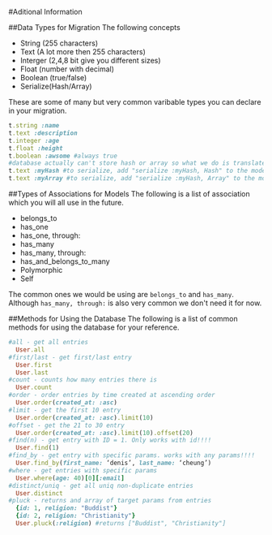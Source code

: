 <a name="additionalInformation"></a>
#Aditional Information

<a name="migrationTypes"></a>
##Data Types for Migration
The following concepts 
 - String (255 characters)
 - Text (A lot more then 255 characters)
 - Interger (2,4,8 bit give you different sizes)
 - Float (number with decimal)
 - Boolean (true/false)
 - Serialize(Hash/Array)

These are some of many but very common varibable types you can declare in your migration.
``` ruby
t.string :name
t.text :description
t.integer :age
t.float :height
t.boolean :awsome #always true
#database actually can't store hash or array so what we do is translate them to string to store it. 
t.text :myHash #to serialize, add "serialize :myHash, Hash" to the model
t.text :myArray #to serialize, add "serialize :myHash, Array" to the model
```

<a name="modelAssociations"></a>
##Types of Associations for Models
The following is a list of association which you will all use in the future.
 - belongs_to
 - has_one
 - has_one, through:
 - has_many
 - has_many, through:
 - has_and_belongs_to_many
 - Polymorphic
 - Self

The common ones we would be using are ```belongs_to``` and ```has_many```. Although ```has_many, through:``` is also very common we don't need it for now.

<a name="databaseMethods"></a>
##Methods for Using the Database
The following is a list of common methods for using the database for your reference.
``` ruby
#all - get all entries
  User.all
#first/last - get first/last entry
  User.first
  User.last
#count - counts how many entries there is
  User.count
#order - order entries by time created at ascending order
  User.order(created_at: :asc)
#limit - get the first 10 entry
  User.order(created_at: :asc).limit(10)
#offset - get the 21 to 30 entry
  User.order(created_at: :asc).limit(10).offset(20)
#find(n) - get entry with ID = 1. Only works with id!!!!
  User.find(1)
#find_by - get entry with specific params. works with any params!!!!
  User.find_by(first_name: ‘denis’, last_name: ‘cheung’)
#where - get entries with specific params
  User.where(age: 40)[0][:email]
#distinct/uniq - get all uniq non-duplicate entries
  User.distinct
#pluck - returns and array of target params from entries
  {id: 1, religion: "Buddist"}
  {id: 2, religion: "Christianity"}
  User.pluck(:religion) #returns ["Buddist", "Christianity"]
```